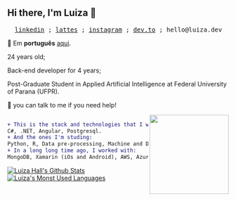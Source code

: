 ## Hi there, I'm Luiza 👋
<pre>
  <a href="https://www.linkedin.com/in/luizarvm/?locale=en_US" target="_blank">linkedin</a> ; <a href="http://lattes.cnpq.br/1667735616723826" target="_blank">lattes</a> ; <a href="https://www.instagram.com/luizarvm/" target="_blank">instagram</a> ; <a href="https://dev.to/luizoux" target="_blank">dev.to</a> ; hello@luiza.dev
</pre>

🔡 Em <b>português</b> [aqui](https://github.com/luizous/luizous/blob/master/README.pt-br.md).
<br/>

24 years old;

Back-end developer for 4 years;

Post-Graduate Student in Applied Artificial Intelligence at Federal University of Parana (UFPR).

💬 you can talk to me if you need help!

<img align="right" width="180" src="https://i.pinimg.com/originals/6c/90/28/6c90288d7e10d46d18895f17f420a92c.gif"/>

```diff
 
+ This is the stack and technologies that I work with:
C#, .NET, Angular, Postgresql.
+ And the ones I'm studing:
Python, R, Data pre-processing, Machine and Deep Learning.
+ In a long long time ago, I worked with:
MongoDB, Xamarin (iOs and Android), AWS, Azure Database, SQLServer, MySQL.

```

[![Luiza Hall's Github Stats](https://github-readme-stats.vercel.app/api?username=luizoux&hide_title=true&theme=tokyonight&show_icons=true&hide_rank=true)](https://github.com/anuraghazra/github-readme-stats)
[![Luiza's Monst Used Languages](https://github-readme-stats.vercel.app/api/top-langs/?username=luizoux&count_private=true&layout=compact&theme=tokyonight)](https://github.com/luizoux?tab=repositories)
